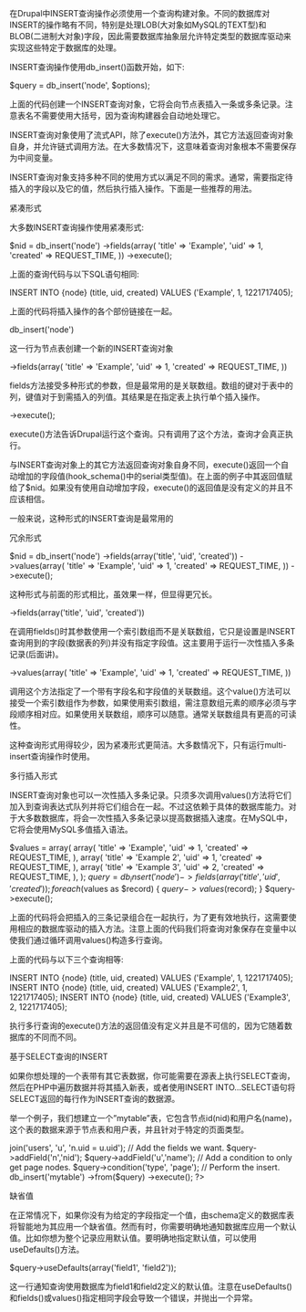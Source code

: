 在Drupal中INSERT查询操作必须使用一个查询构建对象。不同的数据库对INSERT的操作略有不同，特别是处理LOB(大对象如MySQL的TEXT型)和BLOB(二进制大对象)字段，因此需要数据库抽象层允许特定类型的数据库驱动来实现这些特定于数据库的处理。

INSERT查询操作使用db_insert()函数开始，如下:

$query = db_insert('node', $options);

上面的代码创建一个INSERT查询对象，它将会向节点表插入一条或多条记录。注意表名不需要使用大括号，因为查询构建器会自动地处理它。

INSERT查询对象使用了流式API，除了execute()方法外，其它方法返回查询对象自身，并允许链式调用方法。在大多数情况下，这意味着查询对象根本不需要保存为中间变量。

INSERT查询对象支持多种不同的使用方式以满足不同的需求。通常，需要指定待插入的字段以及它的值，然后执行插入操作。下面是一些推荐的用法。

 
紧凑形式

大多数INSERT查询操作使用紧凑形式:

$nid = db_insert('node')
  ->fields(array(
    'title' => 'Example',
    'uid' => 1,
    'created' => REQUEST_TIME,
  ))
  ->execute();

上面的查询代码与以下SQL语句相同:

INSERT INTO {node} (title, uid, created) VALUES ('Example', 1, 1221717405);

上面的代码将插入操作的各个部份链接在一起。

db_insert('node')

这一行为节点表创建一个新的INSERT查询对象

->fields(array(
    'title' => 'Example',
    'uid' => 1,
    'created' => REQUEST_TIME,
  ))

fields方法接受多种形式的参数，但是最常用的是关联数组。数组的键对于表中的列，键值对于到需插入的列值。其结果是在指定表上执行单个插入操作。

->execute();

execute()方法告诉Drupal运行这个查询。只有调用了这个方法，查询才会真正执行。

与INSERT查询对象上的其它方法返回查询对象自身不同，execute()返回一个自动增加的字段值(hook_schema()中的serial类型值)。在上面的例子中其返回值赋给了$nid。如果没有使用自动增加字段，execute()的返回值是没有定义的并且不应该相信。

一般来说，这种形式的INSERT查询是最常用的

 
冗余形式

$nid = db_insert('node')
  ->fields(array('title', 'uid', 'created'))
  ->values(array(
    'title' => 'Example',
    'uid' => 1,
    'created' => REQUEST_TIME,
  ))
  ->execute();

这种形式与前面的形式相比，虽效果一样，但显得更冗长。

->fields(array('title', 'uid', 'created'))

在调用fields()时其参数使用一个索引数组而不是关联数组，它只是设置是INSERT查询用到的字段(数据表的列)并没有指定字段值。这主要用于运行一次性插入多条记录(后面讲)。

->values(array(
    'title' => 'Example',
    'uid' => 1,
    'created' => REQUEST_TIME,
  ))

调用这个方法指定了一个带有字段名和字段值的关联数组。这个value()方法可以接受一个索引数组作为参数，如果使用索引数组，需注意数组元素的顺序必须与字段顺序相对应。如果使用关联数组，顺序可以随意。通常关联数组具有更高的可读性。

这种查询形式用得较少，因为紧凑形式更简洁。大多数情况下，只有运行multi-insert查询操作时使用。

 
多行插入形式

INSERT查询对象也可以一次性插入多条记录。只须多次调用values()方法将它们加入到查询表达式队列并将它们组合在一起。不过这依赖于具体的数据库能力。对于大多数数据库，将会一次性插入多条记录以提高数据插入速度。在MySQL中，它将会使用MySQL多值插入语法。

$values = array(
  array(
    'title' => 'Example',
    'uid' => 1,
    'created' => REQUEST_TIME,
  ),
  array(
    'title' => 'Example 2',
    'uid' => 1,
    'created' => REQUEST_TIME,
  ),
  array(
    'title' => 'Example 3',
    'uid' => 2,
    'created' => REQUEST_TIME,
  ),
);
$query = db_insert('node')->fields(array('title', 'uid', 'created'));
foreach ($values as $record) {
  $query->values($record);
}
$query->execute();

上面的代码将会把插入的三条记录组合在一起执行，为了更有效地执行，这需要使用相应的数据库驱动的插入方法。注意上面的代码我们将查询对象保存在变量中以使我们通过循环调用values()构造多行查询。

上面的代码与以下三个查询相等:

INSERT INTO {node} (title, uid, created) VALUES ('Example', 1, 1221717405);
INSERT INTO {node} (title, uid, created) VALUES ('Example2', 1, 1221717405);
INSERT INTO {node} (title, uid, created) VALUES ('Example3', 2, 1221717405);

执行多行查询的execute()方法的返回值没有定义并且是不可信的，因为它随着数据库的不同而不同。

 
基于SELECT查询的INSERT

如果你想处理的一个表带有其它表数据，你可能需要在源表上执行SELECT查询，然后在PHP中遍历数据并将其插入新表，或者使用INSERT INTO...SELECT语句将SELECT返回的每行作为INSERT查询的数据源。

举一个例子，我们想建立一个”mytable”表，它包含节点id(nid)和用户名(name)，这个表的数据来源于节点表和用户表，并且针对于特定的页面类型。

<?php
// Build the SELECT query.
$query = db_select('node', 'n');
// Join to the users table.
$query->join('users', 'u', 'n.uid = u.uid');
// Add the fields we want.
$query->addField('n','nid');
$query->addField('u','name');
// Add a condition to only get page nodes.
$query->condition('type', 'page');

// Perform the insert.
db_insert('mytable')
  ->from($query)
  ->execute();
?>

 
缺省值

在正常情况下，如果你没有为给定的字段指定一个值，由schema定义的数据库表将智能地为其应用一个缺省值。然而有时，你需要明确地通知数据库应用一个默认值。比如你想为整个记录应用默认值。要明确地指定默认值，可以使用useDefaults()方法。

$query->useDefaults(array('field1', 'field2'));

这一行通知查询使用数据库为field1和field2定义的默认值。注意在useDefaults()和fields()或values()指定相同字段会导致一个错误，并抛出一个异常。
